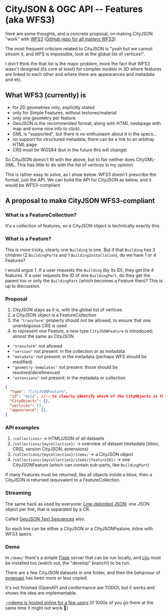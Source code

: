
# CityJSON & OGC API -- Features (aka WFS3)

Here are some thoughts, and a concrete proposal, on making CityJSON "work" with [WFS3](docs.opengeospatial.org/is/17-069r3/17-069r3.html) ([GitHub repo for all matters WFS3](https://github.com/opengeospatial/ogcapi-features)).

The most frequent criticism related to CityJSON is "yeah but we cannot *stream* it, and WFS is impossible, look at the global list of vertices!".

I don't think the that list is the major problem, more the fact that WFS3 wasn't designed (its core at least) for complex models in 3D where features are linked to each other and where there are appearances and metadata and etc.


## What WFS3 (currently) is

- for 2D geometries only, explicitly stated
- only for Simple Features, without textures/material
- only one geometry per feature
- GeoJSON is the recommended format, along with HTML (webpage with map and some nice info to click). 
- GML is "supported", but there is no enthusiasm about it in the specs...
- no support for structured metadata, there can be a link to an arbitray HTML page
- CRS must be WGS84 (but in the future this will change)

So CityJSON doesn't fit with the above, but to fair neither does CityGML-XML.
This has little to do with the list of vertices in my opinion.

This is rather easy to solve, as I show below.
WFS3 doesn't prescribe the format, just the API.
We can build the API for CityJSON as below, and it would be WFS3-compliant.


## A proposal to make CityJSON WFS3-compliant

### What is a FeatureCollection?

It's a collection of features, so a CityJSON object is technically exactly this.

### What is a Feature?

This is more tricky, clearly one `Building` is one. 
But if that `Building` has 3 children (2 `BuildingPart`s and 1 `BuildingInstallation`), do we have 1 or 4 Features?

I would argue 1.
If a user requests the `Building` (by its ID), they get the 4 features.
If a user requests the ID of one `BuildingPart`, do they get the parent too or only the `BuildingPart` (which becomes a Feature then)?
This is up to discussion.


### Proposal

1. CityJSON stays as it is, with the global list of vertices
1. a CityJSON object is a FeatureCollection
1. the `"transform"` property should not be allowed, to ensure that one unambiguous CRS is used
1. to represent one Feature, a new type `CityJSONFeature` is introduced; almost the same as CityJSON

  - `"transform"` not allowed
  - `"version"` not present: in the collection or as metadata
  - `"metadata"` not present: in the metadata (perhaps WFS should be modified)
  - `"geometry-templates"` not present: those should be resolved/dereferenced
  - `"extensions"` not present: in the metadata or collection


```json
{
  "type": "CityJSONFeature",
  "id": "myid", //-- to clearly identify which of the CityObjects is the "main" one
  "CityObjects": {},
  "vertices": [],
  "appearance": {},
}
```

### API examples

1. `/collections/` -> HTML/JSON of all datasets
1. `/collections/{mycollection}/` -> overview of dataset (metadata [bbox, CRS], version CityJSON, extensions)
1. `/collections/{mycollection}/items/` -> a CityJSON object
1. `/collections/{mycollection}/items/{featureID}/` -> one CityJSONFeature (which can contain sub-parts, like `BuildingPart`)

If many Features must be returned, like all objects inside a bbox, then a CityJSON is returned (equivalent to a FeatureCollection.


### Streaming

The same hack as used by everyone: [Line-delimited JSON](https://en.m.wikipedia.org/wiki/JSON_streaming#Line-delimited_JSON): one JSON object per line, that is separated by a CR.

Called [GeoJSON Text Sequences](https://tools.ietf.org/html/rfc8142) also.

So each line can be either a CityJSON or a CityJSONFeature, inline with WFS3 specs.


### Demo

In `/demo/` there's a simple [Flask](https://palletsprojects.com/p/flask/) server that can be run locally, and [cjio](https://github.com/cityjson/cjio) must be installed too (watch out, the "develop" branch!) to be run.

There are a few CityJSON datasets in one folder, and then the behaviour of [pygeoapi](https://demo.pygeoapi.io/stable) has been more or less copied.

It's not finished (OpenAPI and conformance are TODO), but it works and shows the idea are implementable.

[-->demo is hosted online for a few users](http://hugoledoux.pythonanywhere.com/) (if 1000s of you go there at the same time it might not work 😬)